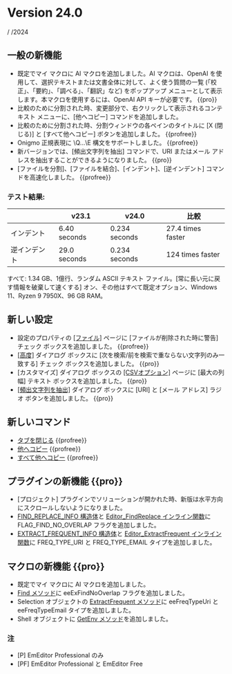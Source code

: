 # Version 24.0

  /  /2024

## 一般の新機能

- 既定でマイ マクロに AI マクロを追加しました。AI マクロは、OpenAI を使用して、選択テキストまたは文書全体に対して、よく使う質問の一覧 (「校正」、「要約」、「調べる」、「翻訳」など) をポップアップ メニューとして表示します。本マクロを使用するには、OpenAI API キーが必要です。 {{pro}}
- 比較のために分割された時、変更部分で、右クリックして表示されるコンテキスト メニューに、[他へコピー] コマンドを追加しました。
- 比較のために分割された時、分割ウィンドウの各ペインのタイトルに [X (閉じる)] と [すべて他へコピー] ボタンを追加しました。 {{profree}}
- Onigmo 正規表現に \Q...\E 構文をサポートしました。 {{profree}}
- 新バージョンでは、[頻出文字列を抽出] コマンドで、URI またはメール アドレスを抽出することができるようになりました。 {{pro}}
- [ファイルを分割]、[ファイルを結合]、[インデント]、[逆インデント] コマンドを高速化しました。 {{profree}}

### テスト結果:

|  | v23.1 | v24.0 | 比較 |
| --- | --- | --- | --- |
| インデント | 6.40 seconds | 0.234 seconds | 27.4 times faster |
| 逆インデント | 29.0 seconds | 0.234 seconds | 124 times faster |

すべて: 1.34 GB、1億行、ランダム ASCII テキスト ファイル。[常に長い元に戻す情報を破棄して速くする] オン、その他はすべて既定オプション、Windows 11、Ryzen 9 7950X、96 GB RAM。

## 新しい設定

- 設定のプロパティの [\[ファイル\]](../dlg/properties/file/index) ページに [ファイルが削除された時に警告] チェック ボックスを追加しました。 {{profree}}
- [\[高度\]](../dlg/advanced/index) ダイアログ ボックスに [次を検索/前を検索で重ならない文字列のみ一致する] チェック ボックスを追加しました。 {{pro}}
- [カスタマイズ] ダイアログ ボックスの [\[CSVオプション\]](../dlg/customize/csv_options/index) ページに [最大の列幅] テキスト ボックスを追加しました。 {{pro}}
- [\[頻出文字列を抽出\]](../dlg/extract_frequent/index) ダイアログ ボックスに [URI] と [メール アドレス] ラジオ ボタンを追加しました。 {{pro}}

## 新しいコマンド

- [タブを閉じる](../cmd/file/close_tab) {{profree}}
- [他へコピー](../cmd/diff/copy_to_other) {{profree}}
- [すべて他へコピー](../cmd/diff/copy_all_to_other) {{profree}}

## プラグインの新機能 {{pro}}

- [プロジェクト] プラグインでソリューションが開かれた時、新版は水平方向にスクロールしないようになりました。
- [FIND_REPLACE_INFO 構造体](../plugin/structure/find_replace_info)と [Editor_FindReplace インライン関数](../plugin/macro/editor_findreplace)に FLAG_FIND_NO_OVERLAP フラグを追加しました。
- [EXTRACT_FREQUENT_INFO 構造体](../plugin/structure/extract_frequent_info)と [Editor_ExtractFrequent インライン関数](../plugin/macro/editor_extractfrequent)に FREQ_TYPE_URI と FREQ_TYPE_EMAIL タイプを追加しました。

## マクロの新機能 {{pro}}

- 既定でマイ マクロに AI マクロを追加しました。
- [Find メソッド](../macro/selection/selection_find)に eeExFindNoOverlap フラグを追加しました。
- Selection オブジェクトの [ExtractFrequent メソッド](../macro/selection/extract_frequent)に eeFreqTypeUri と eeFreqTypeEmail タイプを追加しました。
- Shell オブジェクトに [GetEnv メソッド](../macro/shell/get_env)を追加しました。

### 注

- \[P\] EmEditor Professional のみ
- \[PF\] EmEditor Professional と EmEditor Free
